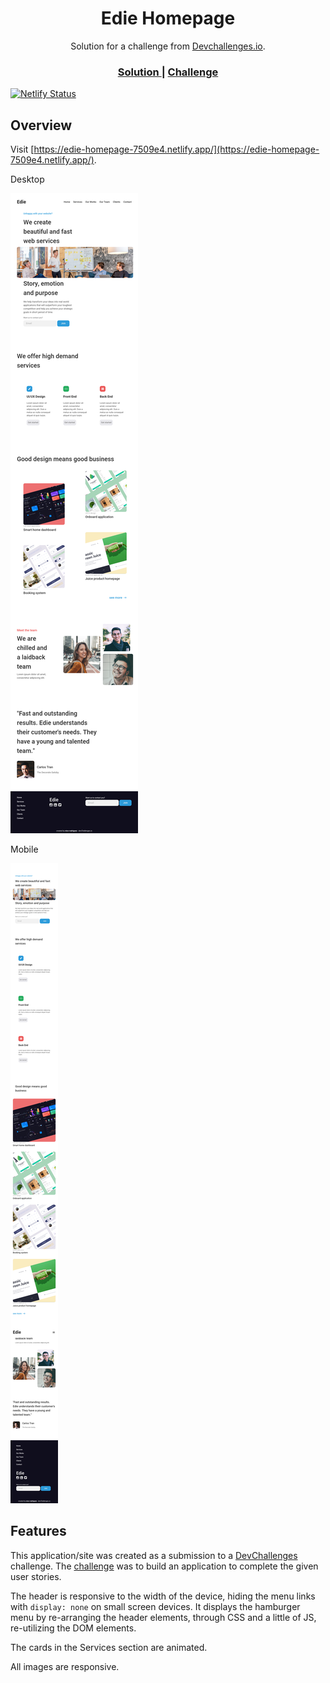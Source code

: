 <h1 align="center">Edie Homepage</h1>

<div align="center">
   Solution for a challenge from  <a href="http://devchallenges.io" target="_blank">Devchallenges.io</a>.
</div>

<div align="center">
  <h3>
    <a href="https://edie-homepage-7509e4.netlify.app/">
      Solution
    </a>
    <span> | </span>
    <a href="https://devchallenges.io/challenges/xobQBuf8zWWmiYMIAZe0">
      Challenge
    </a>
  </h3>
</div>

[![Netlify Status](https://api.netlify.com/api/v1/badges/9b0f4b53-25ad-4c4d-98f7-43dfa7bbe2ad/deploy-status)](https://app.netlify.com/sites/edie-homepage-7509e4/deploys)

## Overview

Visit [https://edie-homepage-7509e4.netlify.app/](https://edie-homepage-7509e4.netlify.app/).

Desktop

![screenshot](./doc-images/screenshot-desktop.png)

Mobile

![screenshot](./doc-images/screenshot-mobile.png)

## Features

This application/site was created as a submission to a [DevChallenges](https://devchallenges.io/challenges) challenge. The [challenge](https://devchallenges.io/challenges/xobQBuf8zWWmiYMIAZe0) was to build an application to complete the given user stories.

The header is responsive to the width of the device, hiding the menu links with `display: none` on small screen devices. It displays the hamburger menu by re-arranging the header elements, through CSS and a little of JS, re-utilizing the DOM elements.

The cards in the Services section are animated.

All images are responsive.
